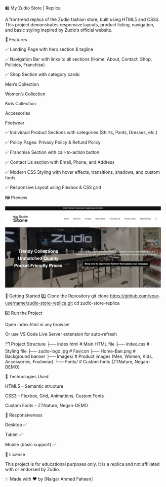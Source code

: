 🛍️ My Zudio Store | Replica

A front-end replica of the Zudio fashion store, built using HTML5 and CSS3.
This project demonstrates responsive layouts, product listing, navigation, and basic styling inspired by Zudio’s official website.

📌 Features

✅ Landing Page with hero section & tagline

✅ Navigation Bar with links to all sections (Home, About, Contact, Shop, Policies, Franchise)

✅ Shop Section with category cards:

Men’s Collection

Women’s Collection

Kids Collection

Accessories

Footwear

✅ Individual Product Sections with categories (Shirts, Pants, Dresses, etc.)

✅ Policy Pages: Privacy Policy & Refund Policy

✅ Franchise Section with call-to-action button

✅ Contact Us section with Email, Phone, and Address

✅ Modern CSS Styling with hover effects, transitions, shadows, and custom fonts

✅ Responsive Layout using Flexbox & CSS grid

🖼️ Preview

![Zudio Store Screenshot](Snapshot.png)

🚀 Getting Started
1️⃣ Clone the Repository
git clone https://github.com/your-username/zudio-store-replica.git
cd zudio-store-replica

2️⃣ Run the Project

Open index.html in any browser

Or use VS Code Live Server extension for auto-refresh

🗂️ Project Structure
├── index.html          # Main HTML file
├── index.css           # Styling file
├── zudio-logo.jpg      # Favicon
├── Home-Ban.png        # Background banner
├── Images/             # Product images (Men, Women, Kids, Accessories, Footwear)
└── Fonts/              # Custom fonts (ZTNature, Negan-DEMO)

🎨 Technologies Used

HTML5 – Semantic structure

CSS3 – Flexbox, Grid, Animations, Custom Fonts

Custom Fonts – ZTNature, Negan-DEMO

📱 Responsiveness

Desktop ✅

Tablet ✅

Mobile (basic support) ✅

📜 License

This project is for educational purposes only.
It is a replica and not affiliated with or endorsed by Zudio.

✨ Made with ❤️ by [Nalgar Ahmed Faheen]
